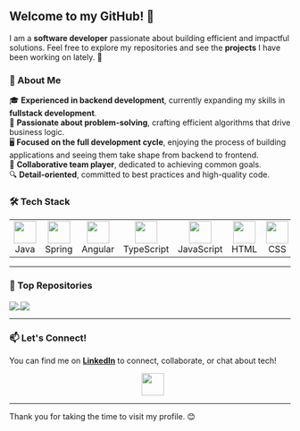## Welcome to my GitHub! 👋

I am a **software developer** passionate about building efficient and impactful solutions. Feel free to explore my repositories and see the **projects** I have been working on lately. 🚀

### 📌 About Me

🎓 **Experienced in backend development**, currently expanding my skills in **fullstack development**.  
🚀 **Passionate about problem-solving**, crafting efficient algorithms that drive business logic.  
🖥️ **Focused on the full development cycle**, enjoying the process of building applications and seeing them take shape from backend to frontend.  
🤝 **Collaborative team player**, dedicated to achieving common goals.  
🔍 **Detail-oriented**, committed to best practices and high-quality code.

### 🛠 Tech Stack

<div align="center">
  <table>
    <tr>
      <td align="center"><img src="https://skillicons.dev/icons?i=java" height="40"/><br/>Java</td>
      <td align="center"><img src="https://skillicons.dev/icons?i=spring" height="40"/><br/>Spring</td>
      <td align="center"><img src="https://skillicons.dev/icons?i=angular" height="40"/><br/>Angular</td>
            <td align="center"><img src="https://skillicons.dev/icons?i=typescript" height="40"/><br/>TypeScript</td>
      <td align="center"><img src="https://skillicons.dev/icons?i=javascript" height="40"/><br/>JavaScript</td>
      <td align="center"><img src="https://skillicons.dev/icons?i=html" height="40"/><br/>HTML</td>
      <td align="center"><img src="https://skillicons.dev/icons?i=css" height="40"/><br/>CSS</td>
      <td align="center"><img src="https://skillicons.dev/icons?i=sass" height="40"/><br/>SASS</td>
      <td align="center"><img src="https://skillicons.dev/icons?i=mysql" height="40"/><br/>MySQL</td>
      <td align="center"><img src="https://skillicons.dev/icons?i=postgresql" height="40"/><br/>PostgreSQL</td>
      <td align="center"><img src="https://skillicons.dev/icons?i=ruby" height="40"/><br/>Ruby</td>
      <td align="center"><img src="https://skillicons.dev/icons?i=rails" height="40"/><br/>Rails</td>
  </table>
</div>

___
### 📌 Top Repositories

<a href="https://github.com/Erika-Belicova/estate">
    <img align="center" src="https://github-readme-stats.vercel.app/api/pin/?username=Erika-Belicova&repo=estate&theme=light&description=A%20back-end%20application%20built%20with%20Java%20and%20Spring%20Boot%2C%20connecting%20to%20an%20existing%20front-end%20via%20a%20REST%20API.%20(Work%20in%20Progress)"/>
</a>
</a>
<a href="https://github.com/Erika-Belicova/olympic-games">
  <img align="center" src="https://github-readme-stats.vercel.app/api/pin/?username=Erika-Belicova&repo=olympic-games&theme=light&description=The+project+is+a+front-end+application+built+with+Angular+containing+an+interactive+web+dashboard+for+Olympic+Games+data."/>
</a>

___
### 📫 Let's Connect!

You can find me on **[LinkedIn](https://www.linkedin.com/in/erika-belicova/)** to connect, collaborate, or chat about tech!  

<div align="center">
  <a href="https://www.linkedin.com/in/erika-belicova/">
  <img src="https://skillicons.dev/icons?i=linkedin" height="40" style="vertical-align: middle; margin-left: 10px;"/>
  </a>
</div>

___
Thank you for taking the time to visit my profile. 😊
